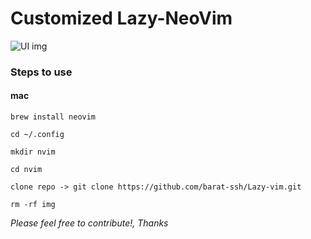 <h1>Customized Lazy-NeoVim</h1>

<img src="./img/Screenshot 2023-12-24 at 10.13.27 PM.png" alt="UI img" style="width: 200px, height: 150px"/>

<h3>Steps to use</h3>

<h4>mac</h4>

```plaintext
brew install neovim
```

```plaintext
cd ~/.config
```

```plaintext
mkdir nvim
```

```plaintext
cd nvim
```

```plaintext
clone repo -> git clone https://github.com/barat-ssh/Lazy-vim.git
```

```plaintext
rm -rf img
```

<i> Please feel free to contribute!, Thanks</i>
